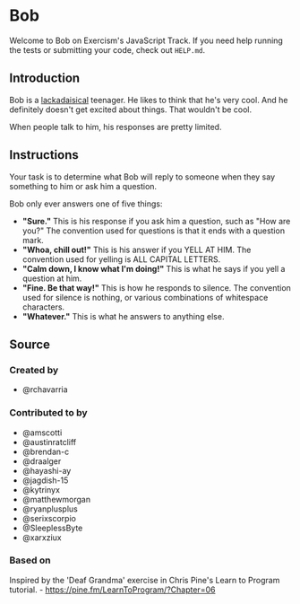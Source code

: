 # Bob

Welcome to Bob on Exercism's JavaScript Track.
If you need help running the tests or submitting your code, check out `HELP.md`.

## Introduction

Bob is a [lackadaisical][] teenager.
He likes to think that he's very cool.
And he definitely doesn't get excited about things.
That wouldn't be cool.

When people talk to him, his responses are pretty limited.

[lackadaisical]: https://www.collinsdictionary.com/dictionary/english/lackadaisical

## Instructions

Your task is to determine what Bob will reply to someone when they say something to him or ask him a question.

Bob only ever answers one of five things:

- **"Sure."**
  This is his response if you ask him a question, such as "How are you?"
  The convention used for questions is that it ends with a question mark.
- **"Whoa, chill out!"**
  This is his answer if you YELL AT HIM.
  The convention used for yelling is ALL CAPITAL LETTERS.
- **"Calm down, I know what I'm doing!"**
  This is what he says if you yell a question at him.
- **"Fine. Be that way!"**
  This is how he responds to silence.
  The convention used for silence is nothing, or various combinations of whitespace characters.
- **"Whatever."**
  This is what he answers to anything else.

## Source

### Created by

- @rchavarria

### Contributed to by

- @amscotti
- @austinratcliff
- @brendan-c
- @draalger
- @hayashi-ay
- @jagdish-15
- @kytrinyx
- @matthewmorgan
- @ryanplusplus
- @serixscorpio
- @SleeplessByte
- @xarxziux

### Based on

Inspired by the 'Deaf Grandma' exercise in Chris Pine's Learn to Program tutorial. - https://pine.fm/LearnToProgram/?Chapter=06